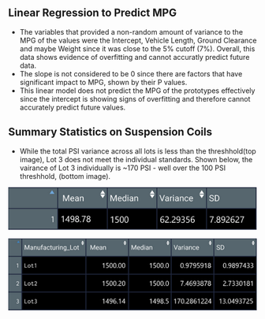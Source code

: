 ## Linear Regression to Predict MPG
- The variables that provided a non-random amount of variance to the MPG of the values were the Intercept, Vehicle Length, Ground Clearance and maybe Weight since it was close to the 5% cutoff (7%). Overall, this data shows evidence of overfitting and cannot accuratly predict future data. 
- The slope is not considered to be 0 since there are factors that have significant impact to MPG, shown by their P values. 
- This linear model does not predict the MPG of the prototypes effectively since the intercept is showing signs of overfitting and therefore cannot accurately predict future values. 

## Summary Statistics on Suspension Coils
- While the total PSI variance across all lots is less than the threshhold(top image), Lot 3 does not meet the individual standards. Shown below, the vairance of Lot 3 individually is ~170 PSI - well over the 100 PSI threshhold, (bottom image). 

![Summary Statistics](https://github.com/dylanvowell/MechaCar_Statistical_Analysis/blob/main/summary_stats.png?raw=true) 

![Lot Statistics](https://github.com/dylanvowell/MechaCar_Statistical_Analysis/blob/main/Lot_Summaries.png?raw=true)
